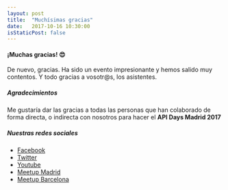 ```yaml
---
layout: post
title:  "Muchísimas gracias"
date:   2017-10-16 10:30:00
isStaticPost: false
---
```


#### ¡Muchas gracias! 😍 
De nuevo, gracias. Ha sido un evento impresionante y hemos salido muy contentos. Y todo gracias a vosotr@s, los asistentes.

##### Agradecimientos
Me gustaría dar las gracias a todas las personas que han colaborado de forma directa, o indirecta con nosotros para hacer 
el **API Days Madrid 2017**

##### Nuestras redes sociales
- [Facebook](https://www.facebook.com/apiaddicts/)
- [Twitter](https://twitter.com/apiaddicts)
- [Youtube](https://www.youtube.com/channel/UCepaRmZBCmbdU4QqNhSV5jQ/videos)
- [Meetup Madrid](https://www.meetup.com/es-ES/preview/ApiAddicts)
- [Meetup Barcelona](https://www.meetup.com/es-ES/preview/ApiAddictsBCN)

